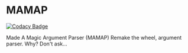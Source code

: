 # MAMAP

[![Codacy Badge](https://api.codacy.com/project/badge/Grade/bb8a314822344ee2911fe76efc560c1a)](https://app.codacy.com/gh/JoshuaSBrown/MAMAP?utm_source=github.com&utm_medium=referral&utm_content=JoshuaSBrown/MAMAP&utm_campaign=Badge_Grade_Settings)

Made A Magic Argument Parser (MAMAP) Remake the wheel, argument parser. Why? Don't ask... 
